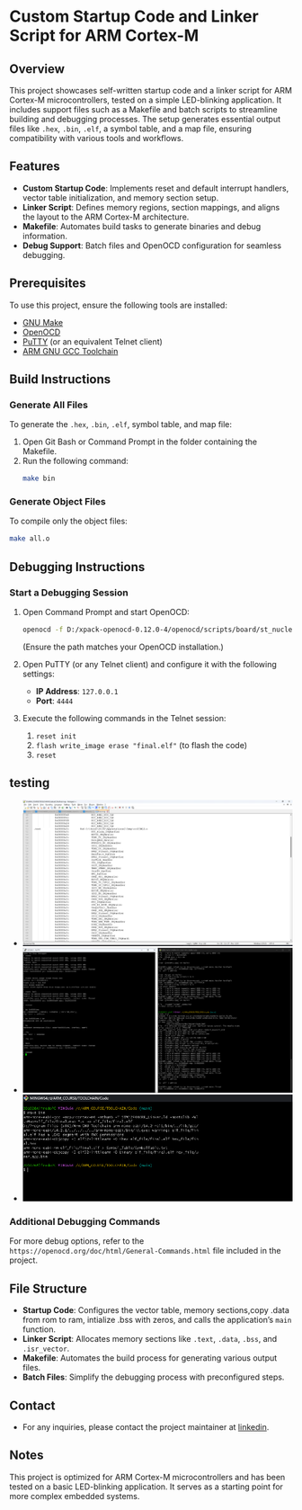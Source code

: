 # Custom Startup Code and Linker Script for ARM Cortex-M

## Overview
This project showcases self-written startup code and a linker script for ARM Cortex-M microcontrollers, tested on a simple LED-blinking application. It includes support files such as a Makefile and batch scripts to streamline building and debugging processes. The setup generates essential output files like `.hex`, `.bin`, `.elf`, a symbol table, and a map file, ensuring compatibility with various tools and workflows.

## Features
- **Custom Startup Code**: Implements reset and default interrupt handlers, vector table initialization, and memory section setup.
- **Linker Script**: Defines memory regions, section mappings, and aligns the layout to the ARM Cortex-M architecture.
- **Makefile**: Automates build tasks to generate binaries and debug information.
- **Debug Support**: Batch files and OpenOCD configuration for seamless debugging.

## Prerequisites
To use this project, ensure the following tools are installed:
- [GNU Make](https://www.gnu.org/software/make/)
- [OpenOCD](http://openocd.org/)
- [PuTTY](https://www.putty.org/) (or an equivalent Telnet client)
- [ARM GNU GCC Toolchain](https://developer.arm.com/tools-and-software/open-source-software/developer-tools/gnu-toolchain/gnu-rm)

## Build Instructions
### Generate All Files
To generate the `.hex`, `.bin`, `.elf`, symbol table, and map file:
1. Open Git Bash or Command Prompt in the folder containing the Makefile.
2. Run the following command:
   ```bash
   make bin
   ```

### Generate Object Files
To compile only the object files:
```bash
make all.o
```

## Debugging Instructions
### Start a Debugging Session
1. Open Command Prompt and start OpenOCD:
   ```bash
   openocd -f D:/xpack-openocd-0.12.0-4/openocd/scripts/board/st_nucleo_f4.cfg
   ```
   (Ensure the path matches your OpenOCD installation.)

2. Open PuTTY (or any Telnet client) and configure it with the following settings:
   - **IP Address**: `127.0.0.1`
   - **Port**: `4444`

3. Execute the following commands in the Telnet session:
   1. `reset init`
   2. `flash write_image erase "final.elf"` (to flash the code)
   3. `reset`


## testing 
- ![PXL_20240712_200756368](https://github.com/alfrednagy57/user-attachments/blob/main/Toolchain_repo_/Screenshot%202025-01-03%20214551.png?raw=true)
- ![PXL_20240712_200756368](https://github.com/alfrednagy57/user-attachments/blob/main/Toolchain_repo_/Screenshot%202025-01-03%20215511.png?raw=true)
- ![PXL_20240712_200756368](https://github.com/alfrednagy57/user-attachments/blob/main/Toolchain_repo_/Screenshot%202025-01-03%20215522.png?raw=true)

### Additional Debugging Commands
For more debug options, refer to the `https://openocd.org/doc/html/General-Commands.html` file included in the project.

## File Structure
- **Startup Code**: Configures the vector table, memory sections,copy .data from rom to ram, intialize .bss with zeros, and calls the application’s `main` function.
- **Linker Script**: Allocates memory sections like `.text`, `.data`, `.bss`, and `.isr_vector`.
- **Makefile**: Automates the build process for generating various output files.
- **Batch Files**: Simplify the debugging process with preconfigured steps.

## Contact
- For any inquiries, please contact the project maintainer at [linkedin](https://www.linkedin.com/in/alfred-nagy-882445224/).

## Notes
This project is optimized for ARM Cortex-M microcontrollers and has been tested on a basic LED-blinking application. It serves as a starting point for more complex embedded systems.

